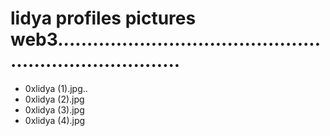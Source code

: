# lidya profiles pictures web3..........................................................................
- 0xlidya (1).jpg..
- 0xlidya (2).jpg
- 0xlidya (3).jpg
- 0xlidya (4).jpg

